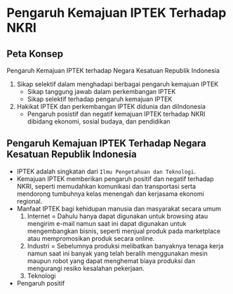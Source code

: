 # Pengaruh Kemajuan IPTEK Terhadap NKRI
## Peta Konsep
Pengaruh Kemajuan IPTEK terhadap Negara Kesatuan Republik Indonesia
1. Sikap selektif dalam menghadapi berbagai pengaruh kemajuan IPTEK
   - Sikap tanggung jawab dalam perkembangan IPTEK
   - Sikap selektif terhadap pengaruh kemajuan IPTEK
2. Hakikat IPTEK dan perkembangan IPTEK didunia dan diIndonesia
   - Pengaruh posistif dan negatif kemajuan IPTEK terhadap NKRI dibidang ekonomi, sosial budaya, dan pendidikan
## Pengaruh Kemajuan IPTEK Terhadap Negara Kesatuan Republik Indonesia
- IPTEK adalah singkatan dari `Ilmu Pengetahuan dan Teknologi`.
- Kemajuan IPTEK memberikan pengaruh positif dan negatif terhadap NKRI, seperti memudahkan komunikasi dan transportasi serta mendorong tumbuhnya kelas menengah dan kerjasama ekonomi regional.
- Manfaat IPTEK bagi kehidupan manusia dan masyarakat secara umum
  1. Internet = Dahulu hanya dapat digunakan untuk browsing atau mengirim e-mail namun saat ini dapat digunakan untuk mengembangkan bisnis, seperti menjual produk pada marketplace      atau mempromosikan produk secara online.
  2. Industri = Sebelumnya produksi melibatkan banyaknya tenaga kerja namun saat ini banyak yang telah beralih menggunakan mesin maupun robot yang dapat menghemat biaya produksi        dan mengurangi resiko kesalahan pekerjaan.
  3. Teknologi
- Pengaruh positif 
